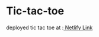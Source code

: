 # Tic-tac-toe
deployed tic tac toe at :[ Netlify Link](https://distracted-bell-b7736a.netlify.app/)

